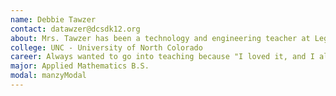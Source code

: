 ```yaml
---
name: Debbie Tawzer
contact: datawzer@dcsdk12.org
about: Mrs. Tawzer has been a technology and engineering teacher at Legend High School for several years and has helped her students win countless TSA events.
college: UNC - University of North Colorado
career: Always wanted to go into teaching because "I loved it, and I always loved working with kids".
major: Applied Mathematics B.S.
modal: manzyModal
---
```

